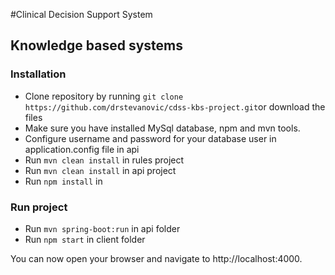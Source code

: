 #Clinical Decision Support System
## Knowledge based systems

### Installation
 * Clone repository by running `git clone https://github.com/drstevanovic/cdss-kbs-project.git`or download the files
 * Make sure you have installed MySql database, npm and mvn tools.
 * Configure username and password for your database user in application.config file in api
 * Run `mvn clean install` in rules project
 * Run `mvn clean install` in api project
 * Run `npm install` in 

### Run project
 * Run `mvn spring-boot:run` in api folder
 * Run `npm start` in client folder

 You can now open your browser and navigate to http://localhost:4000.
